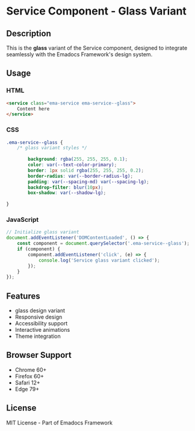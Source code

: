 # Service Component - Glass Variant

## Description
This is the **glass** variant of the Service component, designed to integrate seamlessly with the Emadocs Framework's design system.

## Usage

### HTML
```html
<service class="ema-service ema-service--glass">
    Content here
</service>
```

### CSS
```css
.ema-service--glass {
    /* glass variant styles */
    
        background: rgba(255, 255, 255, 0.1);
        color: var(--text-color-primary);
        border: 1px solid rgba(255, 255, 255, 0.2);
        border-radius: var(--border-radius-lg);
        padding: var(--spacing-md) var(--spacing-lg);
        backdrop-filter: blur(10px);
        box-shadow: var(--shadow-lg);
    
}
```

### JavaScript
```javascript
// Initialize glass variant
document.addEventListener('DOMContentLoaded', () => {
    const component = document.querySelector('.ema-service--glass');
    if (component) {
        component.addEventListener('click', (e) => {
            console.log('Service glass variant clicked');
        });
    }
});
```

## Features
- glass design variant
- Responsive design
- Accessibility support
- Interactive animations
- Theme integration

## Browser Support
- Chrome 60+
- Firefox 60+
- Safari 12+
- Edge 79+

## License
MIT License - Part of Emadocs Framework
